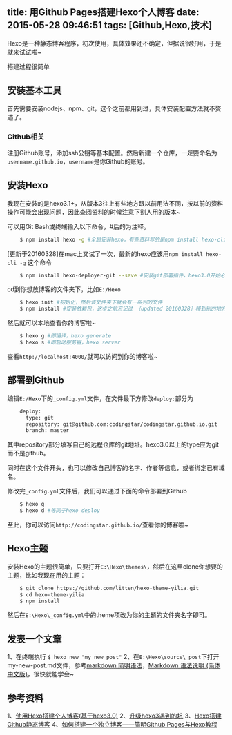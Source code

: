 title: 用Github Pages搭建Hexo个人博客
date: 2015-05-28 09:46:51
tags: [Github,Hexo,技术]
---

Hexo是一种静态博客程序，初次使用，具体效果还不确定，但据说很好用，于是就来试试啦~

搭建过程很简单

## 安装基本工具

首先需要安装nodejs、npm、git，这个之前都用到过，具体安装配置方法就不赘述了。

### Github相关

注册Github账号，添加ssh公钥等基本配置。然后新建一个仓库，*一定*要命名为`username.github.io`，`username`是你Github的账号。
<!--more-->
## 安装Hexo

我现在安装的是hexo3.1+，从版本3往上有些地方跟以前用法不同，按以前的资料操作可能会出现问题，因此查阅资料的时候注意下别人用的版本~

可以用Git Bash或终端输入以下命令，#后的为注释。
``` bash
    $ npm install hexo -g #全局安装hexo，有些资料写的是npm install hexo-cli -g，应该按这个来，不过没试过
```
[更新于20160328]在mac上又试了一次，最新的hexo应该用`npm install hexo-cli -g` 这个命令
``` bash
    $ npm install hexo-deployer-git --save #安装git部署插件，hexo3.0开始必须要这样，不然无法部署
```

cd到你想放博客的文件夹下，比如`E:/Hexo`
``` bash
    $ hexo init #初始化，然后该文件夹下就会有一系列的文件
    $ npm install #安装依赖包，这步之前忘记过 ［updated 20160328］移到别的地方后也要执行这一步！
```

然后就可以本地查看你的博客啦~
``` bash
    $ hexo g #即编译，hexo generate
    $ hexo s #即启动服务器，hexo server
```
查看`http://localhost:4000/`就可以访问到你的博客啦~

## 部署到Github
编辑`E:/Hexo`下的`_config.yml`文件，在文件最下方修改`deploy:`部分为
``` bash
    deploy:
      type: git
      repository: git@github.com:codingstar/codingstar.github.io.git
      branch: master
```
其中repository部分填写自己的远程仓库的git地址。hexo3.0以上的type应为git而不是github。

同时在这个文件开头，也可以修改自己博客的名字、作者等信息，或者绑定已有域名。

修改完`_config.yml`文件后，我们可以通过下面的命令部署到Github
``` bash
    $ hexo g
    $ hexo d #等同于hexo deploy
```
至此，你可以访问`http://codingstar.github.io/`查看你的博客啦~

## Hexo主题
安装Hexo的主题很简单，只要打开`E:\Hexo\themes\`，然后在这里clone你想要的主题，比如我现在用的主题：
``` bash
    $ git clone https://github.com/litten/hexo-theme-yilia.git
    $ cd hexo-theme-yilia
    $ npm install
```
然后在`E:\Hexo\_config.yml`中的theme项改为你的主题的文件夹名字即可。

## 发表一个文章
1、在终端执行 `$ hexo new "my new post"`
2、在`E:\Hexo\source\_post`下打开my-new-post.md文件，参考[markdown 简明语法](http://lutaf.com/markdown-simple-usage.htm)，[Markdown 语法说明 (简体中文版)](http://wowubuntu.com/markdown/#html)，很快就能学会~

## 参考资料
1、[使用Hexo搭建个人博客(基于hexo3.0)](http://opiece.me/2015/04/09/hexo-guide/)
2、[升级hexo3遇到的坑](http://ningban.github.io/2015/03/19/hexo3-is-awesome/)
3、[Hexo搭建Github静态博客](http://www.cnblogs.com/zhcncn/p/4097881.html)
4、[如何搭建一个独立博客——简明Github Pages与Hexo教程](http://cnfeat.com/2014/05/10/2014-05-11-how-to-build-a-blog/)
